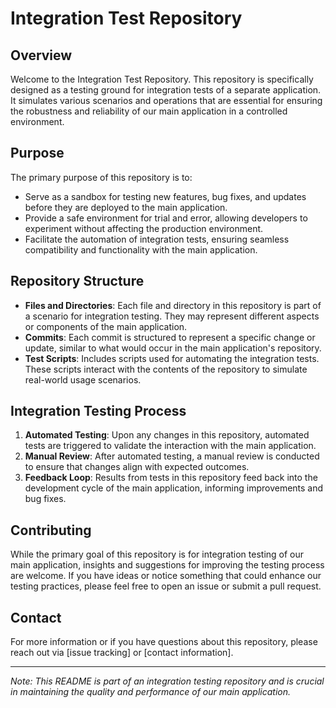 # Integration Test Repository

## Overview
Welcome to the Integration Test Repository. This repository is specifically designed as a testing ground for integration tests of a separate application. It simulates various scenarios and operations that are essential for ensuring the robustness and reliability of our main application in a controlled environment.

## Purpose
The primary purpose of this repository is to:
- Serve as a sandbox for testing new features, bug fixes, and updates before they are deployed to the main application.
- Provide a safe environment for trial and error, allowing developers to experiment without affecting the production environment.
- Facilitate the automation of integration tests, ensuring seamless compatibility and functionality with the main application.

## Repository Structure
- **Files and Directories**: Each file and directory in this repository is part of a scenario for integration testing. They may represent different aspects or components of the main application.
- **Commits**: Each commit is structured to represent a specific change or update, similar to what would occur in the main application's repository.
- **Test Scripts**: Includes scripts used for automating the integration tests. These scripts interact with the contents of the repository to simulate real-world usage scenarios.

## Integration Testing Process
1. **Automated Testing**: Upon any changes in this repository, automated tests are triggered to validate the interaction with the main application.
2. **Manual Review**: After automated testing, a manual review is conducted to ensure that changes align with expected outcomes.
3. **Feedback Loop**: Results from tests in this repository feed back into the development cycle of the main application, informing improvements and bug fixes.

## Contributing
While the primary goal of this repository is for integration testing of our main application, insights and suggestions for improving the testing process are welcome. If you have ideas or notice something that could enhance our testing practices, please feel free to open an issue or submit a pull request.

## Contact
For more information or if you have questions about this repository, please reach out via [issue tracking] or [contact information].

---

*Note: This README is part of an integration testing repository and is crucial in maintaining the quality and performance of our main application.*

